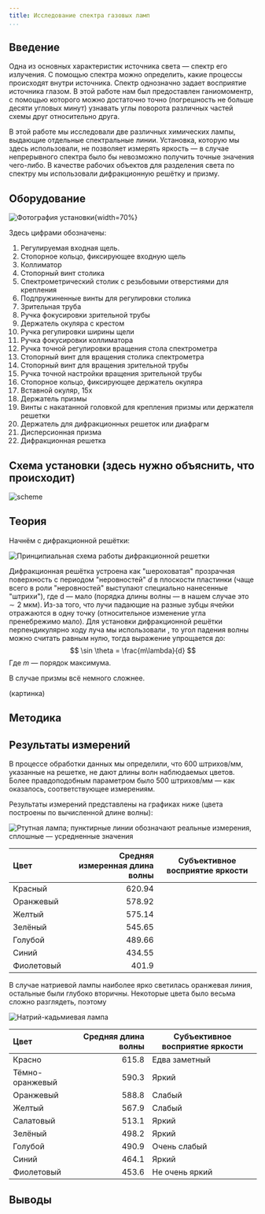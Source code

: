 ```yaml
---
title: Исследование спектра газовых ламп
...
```


## Введение

Одна из основных характеристик источника света — спектр его излучения. С помощью спектра можно определить, какие процессы происходят внутри источника. Спектр однозначно задает восприятие источника глазом. В этой работе нам был предоставлен ганиомоментр, с помощью которого можно достаточно точно (погрешность не больше десяти угловых минут) узнавать углы поворота различных частей схемы друг относительно друга. 

В этой работе мы исследовали две различных химических лампы, выдающие отдельные спектральные линии. Установка, которую мы здесь использовали, не позволяет измерять яркость — в случае непрерывного спектра было бы невозможно получить точные значения чего-либо. В качестве рабочих объектов для разделения света по спектру мы использовали дифракционную решётку и призму.

## Оборудование

![Фотография установки](../../../../AppData/Roaming/Typora/typora-user-images/image-20230225235447700.png){width=70%}

Здесь цифрами обозначены:

1. Регулируемая входная щель.
2. Стопорное кольцо, фиксирующее входную щель  
3. Коллиматор 
4. Стопорный винт столика
5. Спектрометрический столик с резьбовыми отверстиями для крепления 
6. Подпружиненные винты для регулировки столика
7. Зрительная труба
8. Ручка фокусировки зрительной трубы 
9. Держатель окуляра с крестом
10. Ручка регулировки ширины щели 
11. Ручка фокусировки коллиматора
12. Ручка точной регулировки вращения стола спектрометра 
13. Стопорный винт для вращения столика спектрометра 
14. Стопорный винт для вращения зрительной трубы
15. Ручка точной настройки вращения зрительной трубы
16. Стопорное кольцо, фиксирующее держатель окуляра 
17. Вставной окуляр, 15x  
18. Держатель призмы  
19. Винты с накатанной головкой для крепления призмы или держателя решетки  
20. Держатель для дифракционных решеток или диафрагм  
21. Дисперсионная призма  
22. Дифракционная решетка

## Схема установки (здесь нужно объяснить, что происходит)

![scheme](img/scheme.png)


## Теория

Начнём с дифракционной решётки:

![Принципиальная схема работы дифракционной решетки [^1]](img/difr.jpg)

Дифракционная решётка устроена как "шероховатая" прозрачная поверхность с периодом "неровностей"  $d$ в плоскости пластинки (чаще всего в роли "неровностей" выступают специально нанесенные "штрихи"), где d — мало (порядка длины волны — в нашем случае это $\sim 2$ мкм). Из-за того, что лучи падающие на разные зубцы ячейки отражаются в одну точку (относительное изменение угла пренебрежимо мало).  Для установки дифракционной решётки перпендикулярно ходу луча мы использовали , то угол падения волны можно считать равным нулю, тогда выражение  упрощается до:
$$
\sin \theta = \frac{m\lambda}{d}
$$
Где $m$ — порядок максимума.

В случае призмы всё немного сложнее.

(картинка)



## Методика



## Результаты измерений

В процессе обработки данных мы определили, что 600 штрихов/мм, указанные на решетке, не дают длины волн наблюдаемых цветов. Более правдоподобным параметром было 500 штрихов/мм — как оказалось, соответствующее измерениям. 

Результаты измерений представлены на графиках ниже (цвета построены по вычисленной длине волны):

![Ртутная лампа; пунктирные линии обозначают реальные измерения, сплошные — усредненные значения](img/Hg.png)

| Цвет       | Средняя измеренная длина волны | Субъективное восприятие яркости |
| :--------- | -----------------------------: | ------------------------------- |
| Красный    |                         620.94 |                                 |
| Оранжевый  |                         578.92 |                                 |
| Желтый     |                         575.14 |                                 |
| Зелёный    |                         545.65 |                                 |
| Голубой    |                         489.66 |                                 |
| Синий      |                         434.55 |                                 |
| Фиолетовый |                          401.9 |                                 |

В случае натриевой лампы наиболее ярко светилась оранжевая линия, остальные были глубоко вторичны. Некоторые цвета было весьма сложно разглядеть, поэтому 

![Натрий-кадьмиевая лампа](img/Na.png)

| Цвет            | Средняя длина волны | Субъективное восприятие яркости |
| :-------------- | ------------------: | ------------------------------- |
| Красно          |               615.8 | Едва заметный                   |
| Тёмно-оранжевый |               590.3 | Яркий                           |
| Оранжевый       |               588.8 | Слабый                          |
| Желтый          |               567.9 | Слабый                          |
| Салатовый       |               513.1 | Яркий                           |
| Зелёный         |               498.2 | Яркий                           |
| Голубой         |               490.9 | Очень слабый                    |
| Синий           |               464.1 | Яркий                           |
| Фиолетовый      |               453.6 | Не очень яркий                  |

## Выводы

[^1]: Схема взята с [сайта МИФИ](https://online.mephi.ru/courses/physics/optics/data/course/5/5.5.html)

